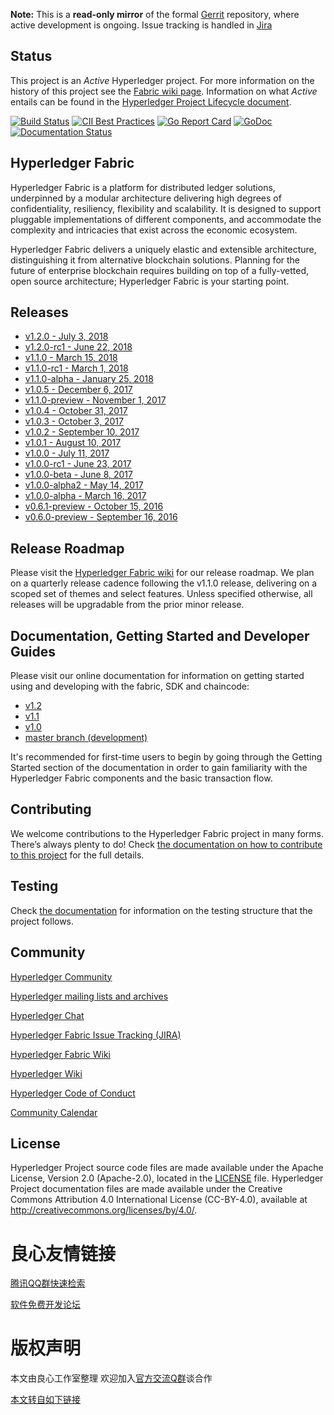 
**Note:** This is a **read-only mirror** of the formal [Gerrit](http://u.720life.cn/g/109a4a37f24172257abb5899f0eccff0f04dec977bf8e8c048ef34c943c665bee79003a597e6a4c6d1b610584816051576ed27c1797c6b6347a1eecd32db1f74) repository,
where active development is ongoing. Issue tracking is handled in [Jira](http://u.720life.cn/g/09b0e8c0c0f70a3bfbab71b0e59ae43eb1a2b9dc6c11f41413c4a737a3231b3d377c91dcb8d701fb24ac50bb1439c2e877c704ca46e3415b7615242a0c3361d2ea63fa522ca80406871df3b00b3a22d5)

## Status

This project is an _Active_ Hyperledger project. For more information on the history of this project see the [Fabric wiki page](http://u.720life.cn/g/46696f93a9db79ff97ff6e8c7c14b7e3dc23830b4b9e7b2d3273fe518c506467b434c65a6ea2abbb25e1e3c370b69075). Information on what _Active_ entails can be found in
the [Hyperledger Project Lifecycle document](http://u.720life.cn/g/46696f93a9db79ff97ff6e8c7c14b7e355822f4c8cbe478911906c948594a9e0cf916aa80f16b8a9dcb8c56ff18b4a84747cc7380d91bae2798b14e6ca2fd090).

[![Build Status](https://jenkins.hyperledger.org/buildStatus/icon?job=fabric-merge-x86_64)](https://jenkins.hyperledger.org/view/fabric/job/fabric-merge-x86_64/)
[![CII Best Practices](https://bestpractices.coreinfrastructure.org/projects/955/badge)](https://bestpractices.coreinfrastructure.org/projects/955)
[![Go Report Card](https://goreportcard.com/badge/github.com/hyperledger/fabric)](https://goreportcard.com/report/github.com/hyperledger/fabric)
[![GoDoc](https://godoc.org/github.com/hyperledger/fabric?status.svg)](https://godoc.org/github.com/hyperledger/fabric)
[![Documentation Status](https://readthedocs.org/projects/hyperledger-fabric/badge/?version=latest)](http://hyperledger-fabric.readthedocs.io/en/latest/?badge=latest)

## Hyperledger Fabric

Hyperledger Fabric is a platform for distributed ledger solutions, underpinned
by a modular architecture delivering high degrees of confidentiality,
resiliency, flexibility and scalability. It is designed to support pluggable
implementations of different components, and accommodate the complexity and
intricacies that exist across the economic ecosystem.

Hyperledger Fabric delivers a uniquely elastic and extensible architecture,
distinguishing it from alternative blockchain solutions. Planning for the
future of enterprise blockchain requires building on top of a fully-vetted,
open source architecture; Hyperledger Fabric is your starting point.

## Releases

- [v1.2.0 - July 3, 2018](http://u.720life.cn/g/54145d0471d91890860f7f8463c03046edc9834cbd7f92c64a6e238b0f681305cebff8b058d3f289613fd6bbd0fdcf0f60e93e67304729db5875ad2aafd2c645)
- [v1.2.0-rc1 - June 22, 2018](http://u.720life.cn/g/54145d0471d91890860f7f8463c03046edc9834cbd7f92c64a6e238b0f681305cebff8b058d3f289613fd6bbd0fdcf0fa6dd4b1be377827b46b63c6f696dca94)
- [v1.1.0 - March 15, 2018](http://u.720life.cn/g/54145d0471d91890860f7f8463c03046edc9834cbd7f92c64a6e238b0f681305cebff8b058d3f289613fd6bbd0fdcf0fab7e007eabb27f15088bb83bbd1b579f)
- [v1.1.0-rc1 - March 1, 2018](http://u.720life.cn/g/54145d0471d91890860f7f8463c03046edc9834cbd7f92c64a6e238b0f681305cebff8b058d3f289613fd6bbd0fdcf0f117f5e062e5eb502f26de945abb231cb)
- [v1.1.0-alpha - January 25, 2018](http://u.720life.cn/g/54145d0471d91890860f7f8463c03046edc9834cbd7f92c64a6e238b0f681305cebff8b058d3f289613fd6bbd0fdcf0f2f0f75cd13bc25ad55b1bef315b0a648)
- [v1.0.5 - December 6, 2017](http://u.720life.cn/g/54145d0471d91890860f7f8463c03046edc9834cbd7f92c64a6e238b0f681305cebff8b058d3f289613fd6bbd0fdcf0fa87bdbcf0e3c1609f9aff45828d71413)
- [v1.1.0-preview - November 1, 2017](http://u.720life.cn/g/54145d0471d91890860f7f8463c03046edc9834cbd7f92c64a6e238b0f681305cebff8b058d3f289613fd6bbd0fdcf0fdd594535afd5aea87c485919686cb3bdf94b80da51eca36dd2e1aa7b0bd25ebe)
- [v1.0.4 - October 31, 2017](http://u.720life.cn/g/54145d0471d91890860f7f8463c03046edc9834cbd7f92c64a6e238b0f681305cebff8b058d3f289613fd6bbd0fdcf0f0a24ffa2cf5c3ec084720668fb911a87)
- [v1.0.3 - October 3, 2017](http://u.720life.cn/g/54145d0471d91890860f7f8463c03046edc9834cbd7f92c64a6e238b0f681305cebff8b058d3f289613fd6bbd0fdcf0fbe445a6378fe5cc0543ffcdc79c0fdb3)
- [v1.0.2 - September 10, 2017](http://u.720life.cn/g/54145d0471d91890860f7f8463c03046edc9834cbd7f92c64a6e238b0f681305cebff8b058d3f289613fd6bbd0fdcf0f039c1ad56e3fc216637fead34198da80)
- [v1.0.1 - August 10, 2017](http://u.720life.cn/g/54145d0471d91890860f7f8463c03046edc9834cbd7f92c64a6e238b0f681305cebff8b058d3f289613fd6bbd0fdcf0fe61ba3e55094d0acda8a77f7bd9a5f59)
- [v1.0.0 - July 11, 2017](http://u.720life.cn/g/54145d0471d91890860f7f8463c03046edc9834cbd7f92c64a6e238b0f681305cebff8b058d3f289613fd6bbd0fdcf0fa7ebb93f1646710e4f3e04715d7887ab)
- [v1.0.0-rc1 - June 23, 2017](http://u.720life.cn/g/54145d0471d91890860f7f8463c03046edc9834cbd7f92c64a6e238b0f681305cebff8b058d3f289613fd6bbd0fdcf0fab8b4282874fc8f23fc5cc103426bfa1)
- [v1.0.0-beta - June 8, 2017](http://u.720life.cn/g/54145d0471d91890860f7f8463c03046edc9834cbd7f92c64a6e238b0f681305cebff8b058d3f289613fd6bbd0fdcf0ff4604b5880374fff5c0e3f01539baeee)
- [v1.0.0-alpha2 - May 14, 2017](http://u.720life.cn/g/54145d0471d91890860f7f8463c03046edc9834cbd7f92c64a6e238b0f681305cebff8b058d3f289613fd6bbd0fdcf0f9398793b27b28f088462d07624ae1f58)
- [v1.0.0-alpha - March 16, 2017](http://u.720life.cn/g/54145d0471d91890860f7f8463c03046edc9834cbd7f92c64a6e238b0f681305cebff8b058d3f289613fd6bbd0fdcf0f7dca6a94dbfbfd5d4f79acc8d6b3d15f)
- [v0.6.1-preview - October 15, 2016](http://u.720life.cn/g/54145d0471d91890860f7f8463c03046edc9834cbd7f92c64a6e238b0f681305cebff8b058d3f289613fd6bbd0fdcf0f3ff4eef7e698c57c0fc4d403ce43943f87b62a372e206a4e38b96d74e11c06b2)
- [v0.6.0-preview - September 16, 2016](http://u.720life.cn/g/54145d0471d91890860f7f8463c03046edc9834cbd7f92c64a6e238b0f681305cebff8b058d3f289613fd6bbd0fdcf0f3ff4eef7e698c57c0fc4d403ce43943f87b62a372e206a4e38b96d74e11c06b2)

## Release Roadmap

Please visit the [Hyperledger Fabric wiki](http://u.720life.cn/g/46696f93a9db79ff97ff6e8c7c14b7e3dc23830b4b9e7b2d3273fe518c5064672225be9d0aff46000bcd91de3433ad0955e3138eaa26d7cab0098ee2e2762c5c) for our release roadmap. We plan on a quarterly release cadence following the v1.1.0 release, delivering on a scoped set of themes and select features. Unless specified otherwise, all releases will be upgradable from the prior minor release.

## Documentation, Getting Started and Developer Guides

Please visit our
online documentation for
information on getting started using and developing with the fabric, SDK and chaincode:
- [v1.2](http://u.720life.cn/g/b8fd03bbbfc629cc2d82540e11b4ff58a41e2c0db99b9b56528fcd59d42cb20127b4508f3023d345fa21d7d4ed7dac9fbfd83a0ee029b37d4fd4667632054dc2)
- [v1.1](http://u.720life.cn/g/b8fd03bbbfc629cc2d82540e11b4ff58a41e2c0db99b9b56528fcd59d42cb20127b4508f3023d345fa21d7d4ed7dac9f5a002a54a5d812c8ad61e5edc3ad9ec9)
- [v1.0](http://u.720life.cn/g/b8fd03bbbfc629cc2d82540e11b4ff58a41e2c0db99b9b56528fcd59d42cb20127b4508f3023d345fa21d7d4ed7dac9fbc27ca934168ab540bae5a1e48eb5496)
- [master branch (development)](http://u.720life.cn/g/b8fd03bbbfc629cc2d82540e11b4ff58a41e2c0db99b9b56528fcd59d42cb2018872d4f8bfa4804dded4ba2d1c00fca7e6b804bad6d36709632cbc19fbdc3125)

It's recommended for first-time users to begin by going through the Getting Started section of the documentation in order to gain familiarity with the Hyperledger Fabric components and the basic transaction flow.

## Contributing

We welcome contributions to the Hyperledger Fabric project in many forms.
There’s always plenty to do! Check [the documentation on how to contribute to this project](http://u.720life.cn/g/b8fd03bbbfc629cc2d82540e11b4ff58a41e2c0db99b9b56528fcd59d42cb20111dfb80de8dbbf3f7e6e1b21827c9d78b998b9673de6e289822ed95b756b111bb9b05c14a33ea7d399823cff02ca6245)
for the full details.

## Testing
Check [the documentation](testingInfo.rst) for information on the testing structure that the project follows.

## Community

[Hyperledger Community](http://u.720life.cn/g/7563c9ae6afbf23c00f2e274cd934d25904e7636358ec325f97e3e59b6ce7a23a41e222374434960487347d8745ef189)

[Hyperledger mailing lists and archives](http://u.720life.cn/g/6483fabb96ebe29566ff6328bb1f804a260e490522902cbea639aa4e40b28420)

[Hyperledger Chat](http://u.720life.cn/g/94da2a6dafd8ed23346fdb0b77bc831b8971f2df9cfac56c76c0b4d39b7c22c9dd99443a85ccadf67a877be683f8e8c4)

[Hyperledger Fabric Issue Tracking (JIRA)](http://u.720life.cn/g/09b0e8c0c0f70a3bfbab71b0e59ae43eb1a2b9dc6c11f41413c4a737a3231b3d377c91dcb8d701fb24ac50bb1439c2e877c704ca46e3415b7615242a0c3361d2ea63fa522ca80406871df3b00b3a22d5)

[Hyperledger Fabric Wiki](http://u.720life.cn/g/46696f93a9db79ff97ff6e8c7c14b7e3dc23830b4b9e7b2d3273fe518c506467b434c65a6ea2abbb25e1e3c370b69075)

[Hyperledger Wiki](http://u.720life.cn/g/46696f93a9db79ff97ff6e8c7c14b7e3fe7a0da0979511275c6b46e3454faa43)

[Hyperledger Code of Conduct](http://u.720life.cn/g/46696f93a9db79ff97ff6e8c7c14b7e355822f4c8cbe478911906c948594a9e039768912051274efb34ae38c3b393f83192aa7f3d05156a8736483e4f1bf9727432d91aaedc0721d38cfb09336ead346)

[Community Calendar](http://u.720life.cn/g/46696f93a9db79ff97ff6e8c7c14b7e355822f4c8cbe478911906c948594a9e00cb8ec95a5b27bbcf3ed04e47c85a70741efb76b033836ce2da3afe3206985cf)

## License   

Hyperledger Project source code files are made available under the Apache License, Version 2.0 (Apache-2.0), located in the [LICENSE](LICENSE) file. Hyperledger Project documentation files are made available under the Creative Commons Attribution 4.0 International License (CC-BY-4.0), available at http://creativecommons.org/licenses/by/4.0/.
 



 # 良心友情链接

[腾讯QQ群快速检索](http://u.720life.cn/s/8cf73f7c)

[软件免费开发论坛](http://u.720life.cn/s/bbb01dc0)

# 版权声明 

本文由良心工作室整理 欢迎加入[官方交流Q群](https://u.720life.cn/s/f2316816)谈合作

[本文转自如下链接](http://u.720life.cn/g/2e71d0f0a5c601172267ba20d3a43c6e61f25dd78fbb7d554e633df44e9a01a61606134eb415d7b710cb67cfd1c6c7aeb227fe696c818ba2fa5900c881533ced)